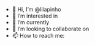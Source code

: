 - 👋 Hi, I’m @lilapinho
- 👀 I’m interested in 
- 🌱 I’m currently 
- 💞️ I’m looking to collaborate on
- 📫 How to reach me: 

<!---
lilapinho/lilapinho is a ✨ special ✨ repository because its `README.md` (this file) appears on your GitHub profile.
You can click the Preview link to take a look at your changes.
--->
